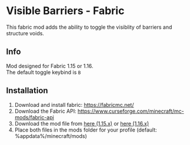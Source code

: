 # Visible Barriers - Fabric
This fabric mod adds the ability to toggle the visiblity of barriers and structure voids.  

## Info
Mod designed for Fabric 1.15 or 1.16.  
The default toggle keybind is `B`

## Installation
1. Download and install fabric: https://fabricmc.net/
2. Download the Fabric API: https://www.curseforge.com/minecraft/mc-mods/fabric-api
2. Download the mod file from [here (1.15.x)](./Visible-Barriers-Fabric-Mod-1.0.0.jar) or [here (1.16.x)](../1.16/Visible-Barriers-Fabric-Mod-1.0.0.jar)
3. Place both files in the mods folder for your profile (default: %appdata%/minecraft/mods)
